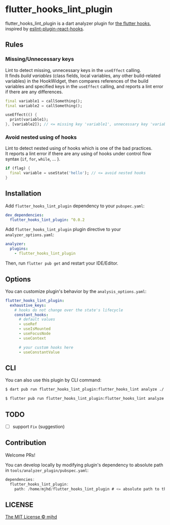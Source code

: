 # flutter_hooks_lint_plugin

flutter_hooks_lint_plugin is a dart analyzer plugin for [the flutter hooks](https://pub.dev/packages/flutter_hooks), inspired by [eslint-plugin-react-hooks](https://www.npmjs.com/package/eslint-plugin-react-hooks).

## Rules

### Missing/Unnecessary keys

Lint to detect missing, unnecessary keys in the `useEffect` calling.  
It finds _build variables_ (class fields, local variables, any other build-related variables) in the HookWidget, then compares references of the build variables and specified keys in the `useEffect` calling, and reports a lint error if there are any differences.

```dart
final variable1 = callSomething();
final variable2 = callSomething();

useEffect(() {
  print(variable1);
}, [variable2]); // <= missing key 'variable1', unnecessary key 'variable2'
```

### Avoid nested using of hooks

Lint to detect nested using of hooks which is one of the bad practices.  
It reports a lint error if there are any using of hooks under control flow syntax (`if`, `for`, `while`, ... ).

```dart
if (flag) {
  final variable = useState('hello'); // <= avoid nested hooks
}
```

## Installation

Add `flutter_hooks_lint_plugin` dependency to your `pubspec.yaml`:

```yaml
dev_dependencies:
  flutter_hooks_lint_plugin: ^0.0.2
```

Add `flutter_hooks_lint_plugin` plugin directive to your `analyzer_options.yaml`:

```yaml
analyzer:
  plugins:
    - flutter_hooks_lint_plugin
```

Then, run `flutter pub get` and restart your IDE/Editor.

## Options

You can customize plugin's behavior by the `analysis_options.yaml`:

```yaml
flutter_hooks_lint_plugin:
  exhaustive_keys:
    # hooks do not change over the state's lifecycle 
    constant_hooks:
      # default values
      - useRef
      - useIsMounted
      - useFocusNode
      - useContext

      # your custom hooks here
      - useConstantValue
```


## CLI

You can also use this plugin by CLI command:

```sh
$ dart pub run flutter_hooks_lint_plugin:flutter_hooks_lint analyze ./

$ flutter pub run flutter_hooks_lint_plugin:flutter_hooks_lint analyze ./
```

## TODO

- [ ] support `Fix` (suggestion)

## Contribution

Welcome PRs!

You can develop locally by modifying plugin's dependency to absolute path in `tools/analyzer_plugin/pubspec.yaml`:

```dart
dependencies:
  flutter_hooks_lint_plugin:
    path: /home/mjhd/flutter_hooks_lint_plugin # <= absolute path to the cloned directory
```

## LICENSE

[The MIT License © mjhd](https://github.com/mj-hd/flutter_hooks_lint_plugin/blob/main/LICENSE)
